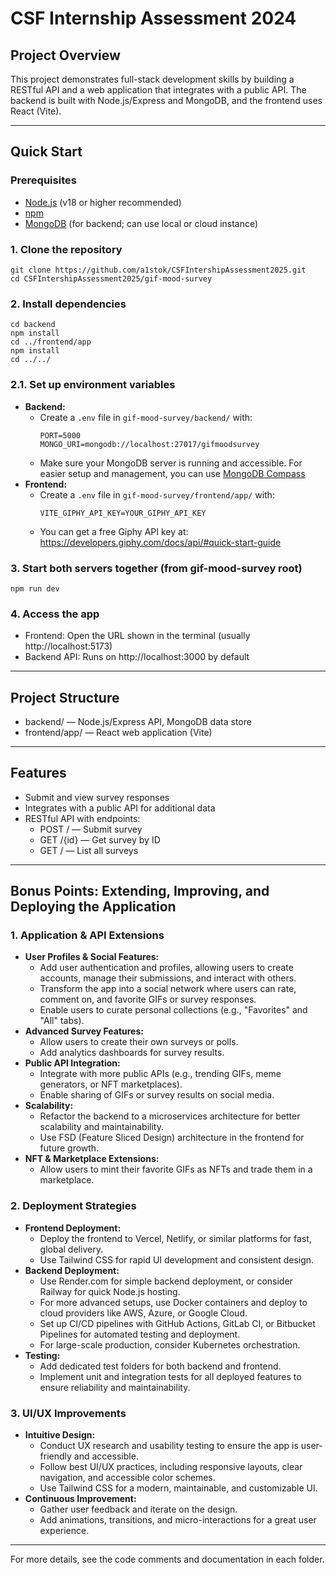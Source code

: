 # CSF Internship Assessment 2024

## Project Overview

This project demonstrates full-stack development skills by building a RESTful API and a web application that integrates with a public API. The backend is built with Node.js/Express and MongoDB, and the frontend uses React (Vite).

---

## Quick Start

### Prerequisites
- [Node.js](https://nodejs.org/) (v18 or higher recommended)
- [npm](https://www.npmjs.com/)
- [MongoDB](https://www.mongodb.com/) (for backend; can use local or cloud instance)

### 1. Clone the repository
```
git clone https://github.com/a1stok/CSFIntershipAssessment2025.git
cd CSFIntershipAssessment2025/gif-mood-survey
```

### 2. Install dependencies
```
cd backend
npm install
cd ../frontend/app
npm install
cd ../../
```

### 2.1. Set up environment variables
- **Backend:**
  - Create a `.env` file in `gif-mood-survey/backend/` with:
    ```
    PORT=5000
    MONGO_URI=mongodb://localhost:27017/gifmoodsurvey
    ```
  - Make sure your MongoDB server is running and accessible. For easier setup and management, you can use [MongoDB Compass](https://www.mongodb.com/products/compass)
- **Frontend:**
  - Create a `.env` file in `gif-mood-survey/frontend/app/` with:
    ```
    VITE_GIPHY_API_KEY=YOUR_GIPHY_API_KEY
    ```
  - You can get a free Giphy API key at: https://developers.giphy.com/docs/api/#quick-start-guide

### 3. Start both servers together (from gif-mood-survey root)
```
npm run dev
```

### 4. Access the app
- Frontend: Open the URL shown in the terminal (usually http://localhost:5173)
- Backend API: Runs on http://localhost:3000 by default

---

## Project Structure
- backend/ — Node.js/Express API, MongoDB data store
- frontend/app/ — React web application (Vite)

---

## Features
- Submit and view survey responses
- Integrates with a public API for additional data
- RESTful API with endpoints:
  - POST / — Submit survey
  - GET /{id} — Get survey by ID
  - GET / — List all surveys

---

## Bonus Points: Extending, Improving, and Deploying the Application

### 1. Application & API Extensions
- **User Profiles & Social Features:**
  - Add user authentication and profiles, allowing users to create accounts, manage their submissions, and interact with others.
  - Transform the app into a social network where users can rate, comment on, and favorite GIFs or survey responses.
  - Enable users to curate personal collections (e.g., "Favorites" and "All" tabs).
- **Advanced Survey Features:**
  - Allow users to create their own surveys or polls.
  - Add analytics dashboards for survey results.
- **Public API Integration:**
  - Integrate with more public APIs (e.g., trending GIFs, meme generators, or NFT marketplaces).
  - Enable sharing of GIFs or survey results on social media.
- **Scalability:**
  - Refactor the backend to a microservices architecture for better scalability and maintainability.
  - Use FSD (Feature Sliced Design) architecture in the frontend for future growth.
- **NFT & Marketplace Extensions:**
  - Allow users to mint their favorite GIFs as NFTs and trade them in a marketplace.

### 2. Deployment Strategies
- **Frontend Deployment:**
  - Deploy the frontend to Vercel, Netlify, or similar platforms for fast, global delivery.
  - Use Tailwind CSS for rapid UI development and consistent design.
- **Backend Deployment:**
  - Use Render.com for simple backend deployment, or consider Railway for quick Node.js hosting.
  - For more advanced setups, use Docker containers and deploy to cloud providers like AWS, Azure, or Google Cloud.
  - Set up CI/CD pipelines with GitHub Actions, GitLab CI, or Bitbucket Pipelines for automated testing and deployment.
  - For large-scale production, consider Kubernetes orchestration.
- **Testing:**
  - Add dedicated test folders for both backend and frontend.
  - Implement unit and integration tests for all deployed features to ensure reliability and maintainability.

### 3. UI/UX Improvements
- **Intuitive Design:**
  - Conduct UX research and usability testing to ensure the app is user-friendly and accessible.
  - Follow best UI/UX practices, including responsive layouts, clear navigation, and accessible color schemes.
  - Use Tailwind CSS for a modern, maintainable, and customizable UI.
- **Continuous Improvement:**
  - Gather user feedback and iterate on the design.
  - Add animations, transitions, and micro-interactions for a great user experience.

---

For more details, see the code comments and documentation in each folder.
